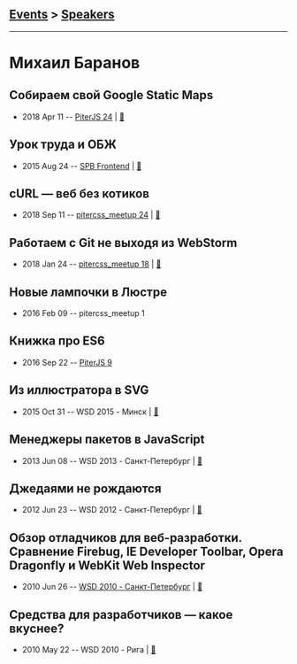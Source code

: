 ## [Events](../README.md) > [Speakers](../speakers.md)
---

# Михаил Баранов

## Собираем свой Google Static Maps
- 2018 Apr 11 -- [PiterJS 24](https://www.youtube.com/watch?v=kDFEsjaRScM)  | [:notebook:](https://github.com/piterjs/piterjs.org/blob/master/events/24/baranov.pdf)  
## Урок труда и ОБЖ
- 2015 Aug 24 -- [SPB Frontend](https://vk.com/spb_frontend_meetup_250815?z=video-76088560_171407674%2F50ab964f7b439d501b%2Fpl_post_-76088560_470)  | [:notebook:](http://h4.github.io/spb-frontend-082015-devtools/)  
## cURL — веб без котиков
- 2018 Sep 11 -- [pitercss_meetup 24](https://www.youtube.com/watch?v=FTlsMkImku4)  | [:notebook:](https://pitercss.ru/24/pres/curl/)  
## Работаем с Git не выходя из WebStorm
- 2018 Jan 24 -- [pitercss_meetup 18](https://www.youtube.com/watch?v=TES0ENoIDbE)  | [:notebook:](https://pitercss.ru/18/pres/git-webstorm.pdf)  
## Новые лампочки в Люстре
- 2016 Feb 09 -- pitercss_meetup 1    
## Книжка про ES6
- 2016 Sep 22 -- [PiterJS 9](https://www.youtube.com/watch?v=WiEKgvbkm1Q)    
## Из иллюстратора в SVG
- 2015 Oct 31 -- WSD 2015 - Минск  | [:notebook:](https://wsd.events/2015/10/31/pres/ai-svg/)  
## Менеджеры пакетов в JavaScript
- 2013 Jun 08 -- WSD 2013 - Санкт-Петербург  | [:notebook:](https://wsd.events/2013/06/08/pres/package-managers/)  
## Джедаями не рождаются
- 2012 Jun 23 -- WSD 2012 - Санкт-Петербург  | [:notebook:](https://wsd.events/2012/06/23/pres/jedi/)  
## Обзор отладчиков для веб-разработки. Сравнение Firebug, IE Developer Toolbar, Opera Dragonfly и WebKit Web Inspector
- 2010 Jun 26 -- [WSD 2010 - Санкт-Петербург](https://www.youtube.com/watch?v=hIINHqnVWL0)  | [:notebook:](https://wsd.events/2010/06/26/pres/debuggers.pdf)  
## Средства для разработчиков — какое вкуснее?
- 2010 May 22 -- WSD 2010 - Рига  | [:notebook:](https://wsd.events/2010/05/22/pres/extensions.pdf)  
